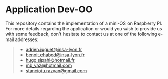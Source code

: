 # Application Dev-OO

This repository contains the implementation of a mini-OS on Raspberry PI.
For more details regarding the application or would you wish to provide us with some feedback, don't hesitate to contact us at one of the following e-mail addresses:
 > - adrien.juguet@insa-lyon.fr  
 > - benoit.chabod@insa-lyon.fr   
 > - hugo.sipahi@hotmail.fr   
 > - mb_vaz@hotmail.com   
 > - stancioiu.razvan@gmail.com  


